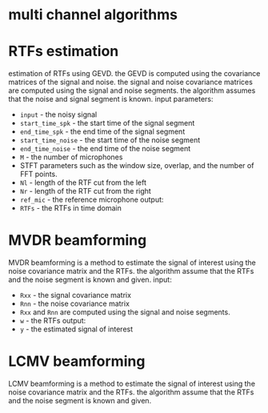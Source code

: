 # multi channel algorithms 

# RTFs estimation

estimation of RTFs using GEVD.
the GEVD is computed using the covariance matrices of the signal and noise.
the signal and noise covariance matrices are computed using the signal and noise segments.
the algorithm assumes that the noise and signal segment is known.
input parameters:
- `input` - the noisy signal 
- `start_time_spk` - the start time of the signal segment
- `end_time_spk` - the end time of the signal segment
- `start_time_noise` - the start time of the noise segment
- `end_time_noise` - the end time of the noise segment
- `M` - the number of microphones
- STFT parameters such as the window size, overlap, and the number of FFT points.
- `Nl` - length of the RTF cut from the left
- `Nr` - length of the RTF cut from the right 
- `ref_mic` - the reference microphone
output:
- `RTFs` - the RTFs in time domain

# MVDR beamforming

MVDR beamforming is a method to estimate the signal of interest using the noise covariance matrix and the RTFs.
the algorithm assume that the RTFs and the noise segment is known and given.
input:
- `Rxx` - the signal covariance matrix
- `Rnn` - the noise covariance matrix
- `Rxx` and `Rnn` are computed using the signal and noise segments.
- `w` - the RTFs
output:
- `y` - the estimated signal of interest

# LCMV beamforming

LCMV beamforming is a method to estimate the signal of interest using the noise covariance matrix and the RTFs.
the algorithm assume that the RTFs and the noise segment is known and given.



